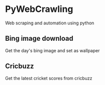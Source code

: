 # PyWebCrawling

Web scraping and automation using python

## Bing image download

Get the day's bing image and set as wallpaper

## Cricbuzz 

Get the latest cricket scores from cricbuzz
